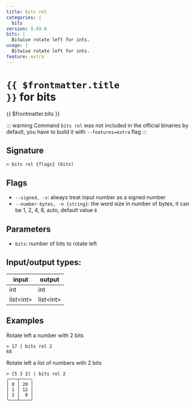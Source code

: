 ```yaml
---
title: bits rol
categories: |
  bits
version: 0.89.0
bits: |
  Bitwise rotate left for ints.
usage: |
  Bitwise rotate left for ints.
feature: extra
---
```

<!-- This file is automatically generated. Please edit the command in https://github.com/nushell/nushell instead. -->

# <code>{{ $frontmatter.title }}</code> for bits

<div class='command-title'>{{ $frontmatter.bits }}</div>


::: warning
 Command `bits rol` was not included in the official binaries by default, you have to build it with `--features=extra` flag
:::
## Signature

```> bits rol {flags} (bits)```

## Flags

 -  `--signed, -s`: always treat input number as a signed number
 -  `--number-bytes, -n {string}`: the word size in number of bytes, it can be 1, 2, 4, 8, auto, default value `8`

## Parameters

 -  `bits`: number of bits to rotate left


## Input/output types:

| input     | output    |
| --------- | --------- |
| int       | int       |
| list\<int\> | list\<int\> |
## Examples

Rotate left a number with 2 bits
```nu
> 17 | bits rol 2
68
```

Rotate left a list of numbers with 2 bits
```nu
> [5 3 2] | bits rol 2
╭───┬────╮
│ 0 │ 20 │
│ 1 │ 12 │
│ 2 │  8 │
╰───┴────╯

```
